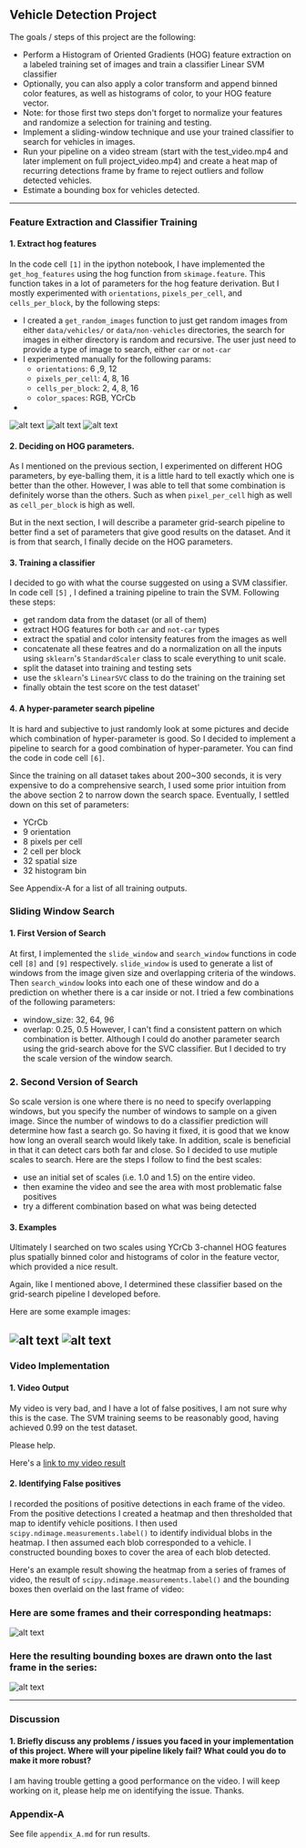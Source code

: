 ## Vehicle Detection Project

The goals / steps of this project are the following:

* Perform a Histogram of Oriented Gradients (HOG) feature extraction on a labeled training set of images and train a classifier Linear SVM classifier
* Optionally, you can also apply a color transform and append binned color features, as well as histograms of color, to your HOG feature vector. 
* Note: for those first two steps don't forget to normalize your features and randomize a selection for training and testing.
* Implement a sliding-window technique and use your trained classifier to search for vehicles in images.
* Run your pipeline on a video stream (start with the test_video.mp4 and later implement on full project_video.mp4) and create a heat map of recurring detections frame by frame to reject outliers and follow detected vehicles.
* Estimate a bounding box for vehicles detected.

---


[//]: # (Image References)
[image1]: ./output_images/hog_visualization1.png
[image2]: ./output_images/hog_visualization2.png
[image3]: ./output_images/hog_visualization3.png
[image4]: ./output_images/search_windows_example1.png
[image5]: ./output_images/search_windows_example2.png
[image6]: ./output_images/example_heatmap.png
[image7]: ./output_images/one_frame.png
[video1]: ./output_videos/project_video.mp4

### Feature Extraction and Classifier Training

#### 1. Extract hog features 

In the code cell `[1]` in the ipython notebook, I have implemented the `get_hog_features` using the hog function from `skimage.feature`. This function takes in a lot of parameters for the hog feature derivation. But I mostly experimented with `orientations`, `pixels_per_cell`, and `cells_per_block`, by the following steps:
* I created a `get_random_images` function to just get random images from either `data/vehicles/` or `data/non-vehicles` directories, the search for images in either directory is random and recursive. The user just need to provide a type of image to search, either `car` or `not-car`
* I experimented manually for the following params:
    - `orientations`: 6 ,9, 12
    - `pixels_per_cell`: 4, 8, 16
    - `cells_per_block`: 2, 4, 8, 16
    - `color_spaces`: RGB, YCrCb
* 
![alt text][image1]
![alt text][image2]
![alt text][image3]

#### 2. Deciding on HOG parameters.

As I mentioned on the previous section, I experimented on different HOG parameters, by eye-balling them, it is a little hard to tell exactly which one is better than the other. However, I was able to tell that some combination is definitely worse than the others. Such as when `pixel_per_cell` high as well as `cell_per_block` is high as well. 

But in the next section, I will describe a parameter grid-search pipeline to better find a set of parameters that give good results on the dataset. And it is from that search, I finally decide on the HOG parameters. 

#### 3. Training a classifier

I decided to go with what the course suggested on using a SVM classifier. In code cell `[5]` , I defined a training pipeline to train the SVM. Following these steps:
* get random data from the dataset (or all of them)
* extract HOG features for both `car` and `not-car` types
* extract the spatial and color intensity features from the images as well
* concatenate all these featres and do a normalization on all the inputs using `sklearn`'s `StandardScaler` class to scale everything to unit scale.
* split the dataset into training and testing sets
* use the `sklearn`'s `LinearSVC` class to do the training on the training set
* finally obtain the test score on the test dataset'

#### 4. A hyper-parameter search pipeline

It is hard and subjective to just randomly look at some pictures and decide which combination of hyper-parameter is good. So I decided to implement a pipeline to search for a good combination of hyper-parameter. You can find the code in code cell `[6]`.

Since the training on all dataset takes about 200~300 seconds, it is very expensive to do a comprehensive search, I used some prior intuition from the above section 2 to narrow down the search space. Eventually, I settled down on this set of parameters:
* YCrCb
* 9 orientation
* 8 pixels per cell
* 2 cell per block 
* 32 spatial size
* 32 histogram bin

See Appendix-A for a list of all training outputs. 

### Sliding Window Search

#### 1. First Version of Search

At first, I implemented the `slide_window` and `search_window` functions in code cell `[8]` and `[9]` respectively. `slide_window` is used to generate a list of windows from the image given size and overlapping criteria of the windows. Then `search_window` looks into each one of these window and do a prediction on whether there is a car inside or not. I tried a few combinations of the following parameters:
* window_size: 32, 64, 96
* overlap: 0.25, 0.5
However, I can't find a consistent pattern on which combination is better. Although I could do another parameter search using the grid-search above for the SVC classifier. But I decided to try the scale version of the window search. 

### 2. Second Version of Search
So scale version is one where there is no need to specify overlapping windows, but you specify the number of windows to sample on a given image. Since the number of windows to do a classifier prediction will determine how fast a search go. So having it fixed, it is good that we know how long an overall search would likely take. 
In addition, scale is beneficial in that it can detect cars both far and close. So I decided to use mutiple scales to search. Here are the steps I follow to find the best scales:
* use an initial set of scales (i.e. 1.0 and 1.5) on the entire video. 
* then examine the video and see the area with most problematic false positives
* try a different combination based on what was being detected

#### 3. Examples

Ultimately I searched on two scales using YCrCb 3-channel HOG features plus spatially binned color and histograms of color in the feature vector, which provided a nice result.

Again, like I mentioned above, I determined these classifier based on the grid-search pipeline I developed before. 

Here are some example images:

![alt text][image4]
![alt text][image5]
---

### Video Implementation

#### 1. Video Output

My video is very bad, and I have a lot of false positives, I am not sure why this is the case. The SVM training seems to be reasonably good, having achieved 0.99 on the test dataset. 

Please help. 

Here's a [link to my video result](./output_videos/project_video.mp4)


#### 2. Identifying False positives

I recorded the positions of positive detections in each frame of the video.  From the positive detections I created a heatmap and then thresholded that map to identify vehicle positions.  I then used `scipy.ndimage.measurements.label()` to identify individual blobs in the heatmap.  I then assumed each blob corresponded to a vehicle.  I constructed bounding boxes to cover the area of each blob detected.

Here's an example result showing the heatmap from a series of frames of video, the result of `scipy.ndimage.measurements.label()` and the bounding boxes then overlaid on the last frame of video:

### Here are some frames and their corresponding heatmaps:

![alt text][image6]

### Here the resulting bounding boxes are drawn onto the last frame in the series:
![alt text][image7]



---

### Discussion

#### 1. Briefly discuss any problems / issues you faced in your implementation of this project.  Where will your pipeline likely fail?  What could you do to make it more robust?

I am having trouble getting a good performance on the video. I will keep working on it, please help me on identifying the issue. Thanks. 


### Appendix-A 
See file `appendix_A.md` for run results.